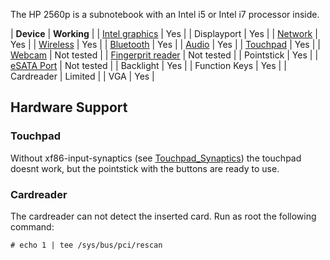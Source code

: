 The HP 2560p is a subnotebook with an Intel i5 or Intel i7 processor inside.

| **Device** | **Working** |
| [Intel graphics](/index.php/Intel_graphics "Intel graphics") | Yes |
| Displayport | Yes |
| [Network](/index.php/Network "Network") | Yes |
| [Wireless](/index.php/Wireless_network_configuration "Wireless network configuration") | Yes |
| [Bluetooth](/index.php/Bluetooth "Bluetooth") | Yes |
| [Audio](/index.php/Audio "Audio") | Yes |
| [Touchpad](/index.php/Touchpad "Touchpad") | Yes |
| [Webcam](/index.php/Webcam "Webcam") | Not tested |
| [Fingerprit reader](/index.php/Fprint "Fprint") | Not tested |
| Pointstick | Yes |
| [eSATA Port](/index.php/Udev#Detect_new_eSATA_drives "Udev") | Not tested |
| Backlight | Yes |
| Function Keys | Yes |
| Cardreader | Limited |
| VGA | Yes |

## Hardware Support

### Touchpad

Without xf86-input-synaptics (see [Touchpad_Synaptics](/index.php/Touchpad_Synaptics "Touchpad Synaptics")) the touchpad doesnt work, but the pointstick with the buttons are ready to use.

### Cardreader

The cardreader can not detect the inserted card. Run as root the following command:

```
# echo 1 | tee /sys/bus/pci/rescan

```